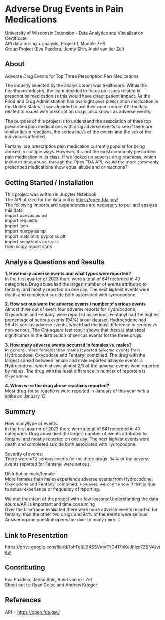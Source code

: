 # Adverse Drug Events in Pain Medications
University of Wisconsin Extension - Data Analytics and Visualization Certificate  
API data pulling + analysis, Project 1, Module 7+8  
Group Project (Eva Pazdera, Jenny Shin, Aleid van der Zel)

## About 
Adverse Drug Events for Top Three Prescription Pain Medications
 
The industry selected by the analysis team was healthcare. Within the healthcare industry, the team decided to focus on issues related to prescription medication as this would have direct patient impact. As the Food and Drug Administration has oversight over prescription medication in the United States, it was decided to use their open source API for data related to issues with prescription drugs, also known as adverse events.

The purpose of this project is to understand the association of three top prescribed pain medications with drug adverse events to see if there are similarities in reactions, the seriousness of the events and the sex of the individuals affected. 

Fentanyl is a prescription pain medication currently popular for being abused in multiple ways. However, it is not the most commonly prescribed pain medication in its class. If we looked up adverse drug reactions, which includes drug abuse, through the Open FDA API, would the more commonly prescribed medications show equal abuse and or reactions?

## Getting Started / Installation  
This project was written in Jupyter Notebook  
The API utilized for the data pull is https://open.fda.gov/  
The following imports and dependencies are necessary to pull and analyze this data  
import pandas as pd  
import requests  
import json  
import numpy as np  
import matplotlib.pyplot as plt  
import scipy.stats as stats  
from scipy import stats

## Analysis Questions and Results
**1. How many adverse events and what types were reported?**  
In the first quarter of 2023 there were a total of 641 recorded in 49 categories. Drug abuse had the largest number of events attributed to fentanyl and mostly reported on one day. The next highest events were death and completed suicide both associated with hydrocodone.

**2. How serious were the adverse events / number of serious events**  
Almost three out of every four adverse reports for Hydrocodone, Oxycodone and Fentanyl were reported as serious. Fentanyl had the highest percentage of serious events (94%) in our dataset. Hydrocodone had 56.4% serious adverse events, which had the least difference in serious vs non-serious. The Chi-square test result shows that there is statistical significance in the distribution of serious events for the three drugs.

**3. How many adverse events occurred in females vs. males?**  
In general, more females than males reported adverse events from Hydrocodone, Oxycodone and Fentanyl combined. The drug with the largest spread between female and male reported adverse events is Hydrocodone, which shows almost 2/3 of the adverse events were reported by males. The drug with the least difference in number of reporters is Oxycodone. 

**4. When were the drug abuse reactions reported?**  
Most drug abuse reactions were reported in January of this year with a spike on January 13

## Summary
How many/type of events:  
In the first quarter of 2023 there were a total of 641 recorded in 49 categories. Drug abuse had the largest number of events attributed to fentanyl and mostly reported on one day. The next highest events were death and completed suicide both associated with hydrocodone.  

Severity of events:  
There were 472 serious events for the three drugs. 94% of the adverse events reported for Fentanyl were serious.  

Distribution male/female:  
More females than males experience adverse events from Hydrocodone, Oxycodone and Fentanyl combined. However, we don’t know if that is due to actual experience or frequency of reporting.  

We met the intent of the project with a few lessons:
Understanding the data source/API is important and time consuming  
Over the timeframe evaluated there were more adverse events reported for fentanyl than the other two drugs and 94% of the events were serious  
Answering one question opens the door to many more….  

## Link to Presentation
https://drive.google.com/file/d/1ohToQL94SSVmVThD417hKoJhIcq7Z9NA/view 

## Contributing
Eva Pazdera, Jenny Shin, Aleid van der Zel  
Shout out to: Ryan Colbe and Andrew Krieger!

## References
API = https://open.fda.gov/  
